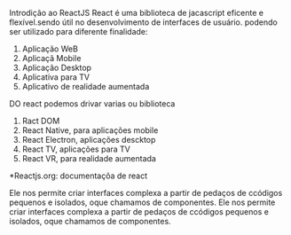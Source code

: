 Introdição ao ReactJS
React é uma biblioteca de jacascript eficente e flexível.sendo útil no desenvolvimento de interfaces de usuário. podendo ser utilizado para diferente finalidade:

1. Aplicação WeB
2. Aplicaçã Mobile
3. Aplicação Desktop
4. Aplicativa para TV
5. Aplicativo de realidade aumentada

DO react podemos drivar varias ou biblioteca

1. Ract DOM
2. React Native, para aplicações mobile
3. React Electron, aplicações descktop
4. React TV, aplicações para TV
5. React VR, para realidade aumentada

*Reactjs.org: documentaçõa de react

Ele nos permite criar interfaces complexa a partir de pedaços de ccódigos pequenos e isolados, oque chamamos de componentes. Ele nos permite criar interfaces complexa a partir de pedaços de ccódigos pequenos e isolados, oque chamamos de componentes. 
